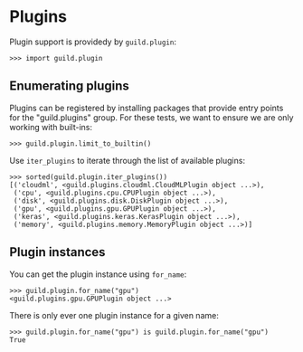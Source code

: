 # Plugins

Plugin support is providedy by `guild.plugin`:

    >>> import guild.plugin

## Enumerating plugins

Plugins can be registered by installing packages that provide entry
points for the "guild.plugins" group. For these tests, we want to
ensure we are only working with built-ins:

    >>> guild.plugin.limit_to_builtin()

Use `iter_plugins` to iterate through the list of available plugins:

    >>> sorted(guild.plugin.iter_plugins())
    [('cloudml', <guild.plugins.cloudml.CloudMLPlugin object ...>),
     ('cpu', <guild.plugins.cpu.CPUPlugin object ...>),
     ('disk', <guild.plugins.disk.DiskPlugin object ...>),
     ('gpu', <guild.plugins.gpu.GPUPlugin object ...>),
     ('keras', <guild.plugins.keras.KerasPlugin object ...>),
     ('memory', <guild.plugins.memory.MemoryPlugin object ...>)]

## Plugin instances

You can get the plugin instance using `for_name`:

    >>> guild.plugin.for_name("gpu")
    <guild.plugins.gpu.GPUPlugin object ...>

There is only ever one plugin instance for a given name:

    >>> guild.plugin.for_name("gpu") is guild.plugin.for_name("gpu")
    True
